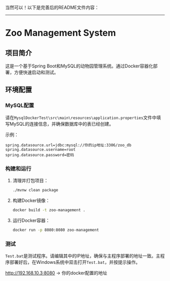 当然可以！以下是完善后的README文件内容：

---

# Zoo Management System

## 项目简介
这是一个基于Spring Boot和MySQL的动物园管理系统。通过Docker容器化部署，方便快速启动和测试。

## 环境配置

### MySQL配置
请在`MysqlDockerTest\src\main\resources\application.properties`文件中填写MySQL的连接信息，并确保数据库中的表已经创建。

示例：
```properties
spring.datasource.url=jdbc:mysql://你的ip地址:3306/zoo_db
spring.datasource.username=root
spring.datasource.password=密码
```

### 构建和运行

1. 清理并打包项目：
    ```sh
    ./mvnw clean package
    ```

2. 构建Docker镜像：
    ```sh
    docker build -t zoo-management .
    ```

3. 运行Docker容器：
    ```sh
    docker run -p 8080:8080 zoo-management
    ```

### 测试

`Test.bat`是测试程序。请编辑其中的IP地址，确保与主程序部署的地址一致。主程序部署好后，在Windows系统中双击打开`Test.bat`，并按提示操作。

http://192.168.10.3:8080 -> 你的docker配置的地址